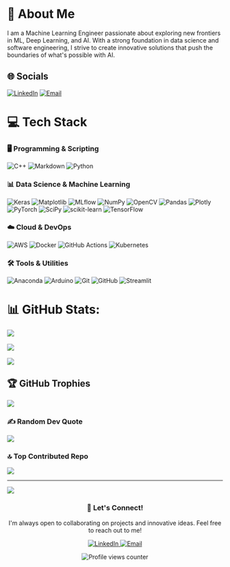# 💫 About Me
I am a Machine Learning Engineer passionate about exploring new frontiers in ML, Deep Learning, and AI. With a strong foundation in data science and software engineering, I strive to create innovative solutions that push the boundaries of what's possible with AI.

## 🌐 Socials
[![LinkedIn](https://img.shields.io/badge/LinkedIn-%230077B5.svg?logo=linkedin&logoColor=white)](https://www.linkedin.com/in/thrilokemmadisetty/)  [![Email](https://img.shields.io/badge/Email-D14836?logo=gmail&logoColor=white)](mailto:thriloke96@gmail.com)

# 💻 Tech Stack

### 🖥️ Programming & Scripting
![C++](https://img.shields.io/badge/c++-%2300599C.svg?style=for-the-badge&logo=c%2B%2B&logoColor=white)  ![Markdown](https://img.shields.io/badge/markdown-%23000000.svg?style=for-the-badge&logo=markdown&logoColor=white)  ![Python](https://img.shields.io/badge/python-3670A0?style=for-the-badge&logo=python&logoColor=ffdd54)  

### 📊 Data Science & Machine Learning
![Keras](https://img.shields.io/badge/Keras-%23D00000.svg?style=for-the-badge&logo=Keras&logoColor=white)  ![Matplotlib](https://img.shields.io/badge/Matplotlib-%23ffffff.svg?style=for-the-badge&logo=Matplotlib&logoColor=black)  ![MLflow](https://img.shields.io/badge/mlflow-%23d9ead3.svg?style=for-the-badge&logo=mlflow&logoColor=blue)  ![NumPy](https://img.shields.io/badge/numpy-%23013243.svg?style=for-the-badge&logo=numpy&logoColor=white)  ![OpenCV](https://img.shields.io/badge/opencv-%23white.svg?style=for-the-badge&logo=opencv&logoColor=white)  ![Pandas](https://img.shields.io/badge/pandas-%23150458.svg?style=for-the-badge&logo=pandas&logoColor=white)  ![Plotly](https://img.shields.io/badge/Plotly-%233F4F75.svg?style=for-the-badge&logo=plotly&logoColor=white)  ![PyTorch](https://img.shields.io/badge/PyTorch-%23EE4C2C.svg?style=for-the-badge&logo=PyTorch&logoColor=white)  ![SciPy](https://img.shields.io/badge/SciPy-%230C55A5.svg?style=for-the-badge&logo=scipy&logoColor=white)  ![scikit-learn](https://img.shields.io/badge/scikit--learn-%23F7931E.svg?style=for-the-badge&logo=scikit-learn&logoColor=white)  ![TensorFlow](https://img.shields.io/badge/TensorFlow-%23FF6F00.svg?style=for-the-badge&logo=TensorFlow&logoColor=white)  

### ☁️ Cloud & DevOps
![AWS](https://img.shields.io/badge/AWS-%23FF9900.svg?style=for-the-badge&logo=amazon-aws&logoColor=white)  ![Docker](https://img.shields.io/badge/docker-%230db7ed.svg?style=for-the-badge&logo=docker&logoColor=white)  ![GitHub Actions](https://img.shields.io/badge/github%20actions-%232671E5.svg?style=for-the-badge&logo=githubactions&logoColor=white)  ![Kubernetes](https://img.shields.io/badge/kubernetes-%23326ce5.svg?style=for-the-badge&logo=kubernetes&logoColor=white)  

### 🛠️ Tools & Utilities
![Anaconda](https://img.shields.io/badge/Anaconda-%2344A833.svg?style=for-the-badge&logo=anaconda&logoColor=white)  ![Arduino](https://img.shields.io/badge/-Arduino-00979D?style=for-the-badge&logo=Arduino&logoColor=white)  ![Git](https://img.shields.io/badge/git-%23F05033.svg?style=for-the-badge&logo=git&logoColor=white)  ![GitHub](https://img.shields.io/badge/github-%23121011.svg?style=for-the-badge&logo=github&logoColor=white)  ![Streamlit](https://img.shields.io/badge/Streamlit-%23FE4B4B.svg?style=for-the-badge&logo=streamlit&logoColor=white)  

# 📊 GitHub Stats:
![](https://github-readme-stats.vercel.app/api?username=Thrilok28021996&theme=dark&hide_border=false&include_all_commits=true&count_private=true)<br/>  
![](https://nirzak-streak-stats.vercel.app/?user=Thrilok28021996&theme=dark&hide_border=false)<br/>  
![](https://github-readme-stats.vercel.app/api/top-langs/?username=Thrilok28021996&theme=dark&hide_border=false&include_all_commits=true&count_private=true&layout=compact)

## 🏆 GitHub Trophies
![](https://github-profile-trophy.vercel.app/?username=Thrilok28021996&theme=radical&no-frame=false&no-bg=true&margin-w=4)

### ✍️ Random Dev Quote
![](https://quotes-github-readme.vercel.app/api?type=horizontal&theme=radical)

### 🔝 Top Contributed Repo
![](https://github-contributor-stats.vercel.app/api?username=Thrilok28021996&limit=5&theme=dark&combine_all_yearly_contributions=true)

---

[![](https://visitcount.itsvg.in/api?id=Thrilok28021996&icon=0&color=0)](https://visitcount.itsvg.in)

<div align="center">
  <h3>💼 Let's Connect!</h3>
  <p>I'm always open to collaborating on projects and innovative ideas. Feel free to reach out to me!</p>
  <a href="https://www.linkedin.com/in/thrilokemmadisetty/">
    <img src="https://img.icons8.com/color/48/000000/linkedin.png" alt="LinkedIn"/>
  </a>
  <a href="mailto:thrilokemmadisetty@protonmail.com">
    <img src="https://img.icons8.com/color/48/000000/email.png" alt="Email"/>
  </a>
</div>

<p align="center">
  <img src="https://komarev.com/ghpvc/?username=Thrilok28021996&style=flat-square&color=blue" alt="Profile views counter"/>
</p>
